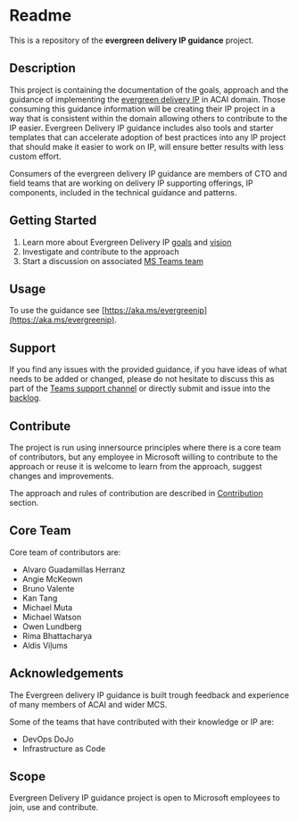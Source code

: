 # Readme

This is a repository of the **evergreen delivery IP guidance** project.

## Description

This project is containing the documentation of the goals, approach and the guidance of implementing the [evergreen delivery IP](https://aka.ms/evergreenip) in ACAI domain. Those consuming this guidance information will be creating their IP project in a way that is consistent within the domain allowing others to contribute to the IP easier. Evergreen Delivery IP guidance includes also tools and starter templates that can accelerate adoption of best practices into any IP project that should make it easier to work on IP, will ensure better results with less custom effort.

Consumers of the evergreen delivery IP guidance are members of CTO and field teams that are working on delivery IP supporting offerings, IP components, included in the technical guidance and patterns.

## Getting Started

1. Learn more about Evergreen Delivery IP [goals](/docs/initiative/directions-of-change.md) and [vision](/docs/initiative/horizons.md)
1. Investigate and contribute to the approach
1. Start a discussion on associated [MS Teams team](https://teams.microsoft.com/l/team/19%3a3d51464fa01345f6a79290ac257ead8c%40thread.tacv2/conversations?groupId=ef3294c6-f026-47a2-842e-1881f6f09272&tenantId=72f988bf-86f1-41af-91ab-2d7cd011db47)

## Usage

To use the guidance see [https://aka.ms/evergreenip](https://aka.ms/evergreenip).

## Support

If you find any issues with the provided guidance, if you have ideas of what needs to be added or changed, please do not hesitate to discuss this as part of the [Teams support channel](https://teams.microsoft.com/l/channel/19%3a3cc4920d32cf42128421bbfc2f907af8%40thread.tacv2/Support?groupId=ef3294c6-f026-47a2-842e-1881f6f09272&tenantId=72f988bf-86f1-41af-91ab-2d7cd011db47) or directly submit and issue into the [backlog](https://aka.ms/evergreeniprepo).

## Contribute

The project is run using innersource principles where there is a core team of contributors, but any employee in Microsoft willing to contribute to the approach or reuse it is welcome to learn from the approach, suggest changes and improvements.

The approach and rules of contribution are described in [Contribution](./CONTRIBUTING.md) section.

## Core Team

Core team of contributors are:

- Alvaro Guadamillas Herranz
- Angie McKeown
- Bruno Valente
- Kan Tang
- Michael Muta
- Michael Watson
- Owen Lundberg
- Rima Bhattacharya
- Aldis Viļums

## Acknowledgements

The Evergreen delivery IP guidance is built trough feedback and experience of many members of ACAI and wider MCS. 

Some of the teams that have contributed with their knowledge or IP are:

- DevOps DoJo
- Infrastructure as Code

## Scope

Evergreen Delivery IP guidance project is open to Microsoft employees to join, use and contribute.
